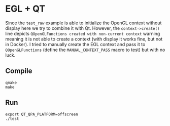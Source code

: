 # EGL + QT

Since the `test_raw` example is able to initialize the OpenGL context without display here we try to combine it with Qt.
However, the `context->create()` line depicts `QOpenGLFunctions created with non-current context` warning meaning it is not able to create a context (with display it works fine, but not in Docker).
I tried to manually create the EGL context and pass it to `QOpenGLFunctions` (define the `MANUAL_CONTEXT_PASS` macro to test) but with no luck.

## Compile
```
qmake
make
```

## Run
```
export QT_QPA_PLATFORM=offscreen
./test
```